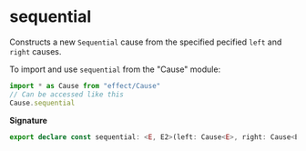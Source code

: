 # sequential

Constructs a new `Sequential` cause from the specified pecified `left` and
`right` causes.

To import and use `sequential` from the "Cause" module:

```ts
import * as Cause from "effect/Cause"
// Can be accessed like this
Cause.sequential
```

**Signature**

```ts
export declare const sequential: <E, E2>(left: Cause<E>, right: Cause<E2>) => Cause<E | E2>
```

